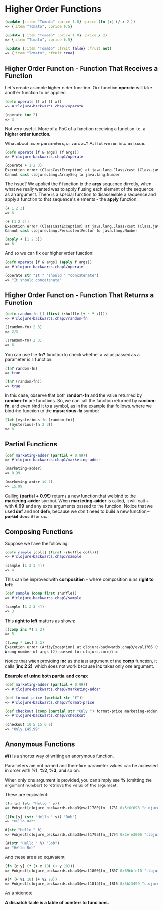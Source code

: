 # Higher Order Functions

```clojure
(update {:item "Tomato" :price 1.0} :price (fn [x] (/ x 2)))
=> {:item "Tomato", :price 0.5}

(update {:item "Tomato" :price 1.0} :price / 2)
=> {:item "Tomato", :price 0.5}

(update {:item "Tomato" :fruit false} :fruit not)
=> {:item "Tomato", :fruit true}
```

## Higher Order Function - Function That Receives a Function

Let's create a simple higher order function. Our function **operate** will take another function to be applied:

```clojure
(defn operate [f x] (f x))
=> #'clojure-backwards.chap3/operate

(operate inc 2)
=> 3
```

Not very useful. More of a PoC of a function receiving a function i.e. a **higher order function**.

What about more parameters, or vardiac? At first we run into an issue:

```clojure
(defn operate [f & args] (f args))
=> #'clojure-backwards.chap3/operate

(operate + 1 2 3)
Execution error (ClassCastException) at java.lang.Class/cast (Class.java:3734).
Cannot cast clojure.lang.ArraySeq to java.lang.Number
```

The issue? We applied the **f** function to the **args** sequence directly, when what we really wanted was to apply **f** using each element of the sequence as an argument. There is a special function to disassemble a sequence and apply a function to that sequence's elements – the **apply** function:

```clojure
(+ 1 2 3)
=> 6

(+ [1 2 3])
Execution error (ClassCastException) at java.lang.Class/cast (Class.java:3734).
Cannot cast clojure.lang.PersistentVector to java.lang.Number

(apply + [1 2 3])
=> 6
```

And so we can fix our higher order function:

```clojure
(defn operate [f & args] (apply f args))
=> #'clojure-backwards.chap3/operate

(operate str "It " "should " "concatenate")
=> "It should concatenate"
```

## Higher Order Function - Function That Returns a Function

```clojure
(defn random-fn [] (first (shuffle [+ - * /])))
=> #'clojure-backwards.chap3/random-fn

((random-fn) 2 3)
=> 2/3

((random-fn) 2 3)
=> 6
```

You can use the **fn?** function to check whether a value passed as a parameter is a function:

```clojure
(fn? random-fn)
=> true

(fn? (random-fn))
=> true
```

In this case, observe that both **random-fn** and the value returned by **random-fn** are functions. So, we can call the function returned by **random-fn**, and even bind it to a symbol, as in the example that follows, where we bind the function to the **mysterious-fn** symbol:

```clojure
(let [mysterious-fn (random-fn)]
  (mysterious-fn 2 3))
=> 5
```

## Partial Functions

```clojure
(def marketing-adder (partial + 0.99))
=> #'clojure-backwards.chap3/marketing-adder

(marketing-adder)
=> 0.99

(marketing-adder 10 5)
=> 15.99
```

Calling **(partial + 0.99)** returns a new function that we bind to the **marketing-adder** symbol. When **marketing-adder** is called, it will call **+** with **0.99** and any extra arguments passed to the function. Notice that we used **def** and not **defn**, because we don't need to build a new function – **partial** does it for us.

## Composing Functions

Suppose we have the following:

```clojure
(defn sample [coll] (first (shuffle coll)))
=> #'clojure-backwards.chap3/sample

(sample [1 2 3 4])
=> 4
```

This can be improved with **composition** - where composition runs **right to left**:

```clojure
(def sample (comp first shuffle))
=> #'clojure-backwards.chap3/sample

(sample [1 2 3 4])
=> 3
```

This **right to left** matters as shown:

```clojure
((comp inc *) 2 2)
=> 5

((comp * inc) 2 2)
Execution error (ArityException) at clojure-backwards.chap3/eval1766 (form-init9704642767572168928.clj:1).
Wrong number of args (2) passed to: clojure.core/inc
```

Notice that when providing **inc** as the last argument of the **comp** function, it calls **(inc 2 2)**, which does not work because **inc** takes only one argument.

**Example of using both partial and comp**:

```clojure
(def marketing-adder (partial + 0.99))
=> #'clojure-backwards.chap3/marketing-adder

(def format-price (partial str "£"))
=> #'clojure-backwards.chap3/format-price

(def checkout (comp (partial str "Only ") format-price marketing-adder))
=> #'clojure-backwards.chap3/checkout

(checkout 10 5 15 6 9)
=> "Only £45.99"
```

## Anonymous Functions

**#()** is a shorter way of writing an anonymous function.

Parameters are not named and therefore parameter values can be accessed in order with **%1**, **%2**, **%3**, and so on.

When only one argument is provided, you can simply use **%** (omitting the argument number) to retrieve the value of the argument.

These are equivalent:

```clojure
(fn [s] (str "Hello " s))
=> #object[clojure_backwards.chap3$eval1780$fn__1781 0x5fdf098 "clojure_backwards.chap3$eval1780$fn__1781@5fdf098"]

((fn [s] (str "Hello " s)) "Bob")
=> "Hello Bob"

#(str "Hello " %)
=> #object[clojure_backwards.chap3$eval1793$fn__1794 0x2efe3006 "clojure_backwards.chap3$eval1793$fn__1794@2efe3006"]

(#(str "Hello " %) "Bob")
=> "Hello Bob"
```

And these are also equivalent:

```clojure
(fn [x y] (* (+ x 10) (+ y 20)))
=> #object[clojure_backwards.chap3$eval1806$fn__1807 0x696bfe10 "clojure_backwards.chap3$eval1806$fn__1807@696bfe10"]

#(* (+ %1 10) (+ %2 20))
=> #object[clojure_backwards.chap3$eval1814$fn__1815 0x5b23499 "clojure_backwards.chap3$eval1814$fn__1815@5b23499"]
```

As a sidenote:

**A dispatch table is a table of pointers to functions.**